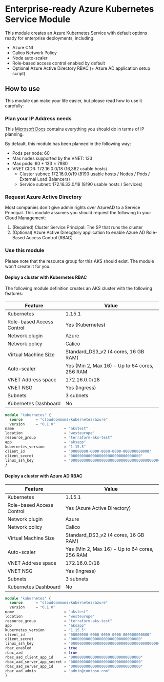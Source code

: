 # Enterprise-ready Azure Kubernetes Service Module

This module creates an Azure Kubernetes Service with default options ready for enterprise deployments, including:

* Azure CNI
* Calico Network Policy
* Node auto-scaler
* Role-based access control enabled by default
* Optional Azure Active Directory RBAC (+ Azure AD application setup script)

## How to use

This module can make your life easier, but please read how to use it carefully:

### Plan your IP Address needs

This [Microsoft Docs](https://docs.microsoft.com/en-us/azure/aks/configure-azure-cni#plan-ip-addressing-for-your-cluster) contains everything you should do in terms of IP planning.

By default, this module has been planned in the following way:

* Pods per node: 60
* Max nodes supported by the VNET: 133
* Max pods: 60 * 133 = 7980
* VNET CIDR: 172.16.0.0/18 (16,382 usable hosts)
  * Cluster subnet: 172.16.0.0/19 (8190 usable hosts / Nodes / Pods / External Load Balancers)
  * Service subnet: 172.16.32.0/19 (8190 usable hosts / Services)  

### Request Azure Active Directory

Most companies don't give admin rights over AzureAD to a Service Principal. This module assumes you should request the following to your Cloud Management:

1. (Required) Cluster Service Principal: The SP that runs the cluster
2. (Optional) Azure Active Direcgtory application to enable Azure AD Role-Based Access Control (RBAC)

### Use this module

Please note that the resource group for this AKS should exist. The module won't create it for you.

#### Deploy a cluster with Kubernetes RBAC

The following module definition creates an AKS cluster with the following features:

| Feature                   | Value                                         |
| ------------------------- | --------------------------------------------- |
| Kubernetes                | 1.15.1                                        |
| Role-based Access Control | Yes (Kubernetes)                              |
| Network plugin            | Azure                                         |
| Network policy            | Calico                                        |
| Virtual Machine Size      | Standard_DS3_v2 (4 cores, 16 GB RAM)          |
| Auto-scaler               | Yes (Min 2, Max 16) - Up to 64 cores, 256 RAM |
| VNET Address space        | 172.16.0.0/18                                 |
| VNET NSG                  | Yes (Ingress)                                 |
| Subnets                   | 3 subnets                                     |
| Kubernetes Dashboard      | No                                            |

```tf
module "kubernetes" {
  source      = "cloudcommons/kubernetes/azure"
  version     = "0.1.0"
name                       = "akstest"
location                   = "westeurope"
resource_group             = "terraform-aks-test"
app                        = "aksapp"
kubernetes_version         = "1.15.5"
client_id                  = "00000000-0000-0000-0000-000000000000"
client_secret              = "00000000000000000000000000000000"
linux_ssh_key              = "0000000000000000000000000000000000000000="
}
```

#### Deploy a cluster with Azure AD RBAC

| Feature                   | Value                                         |
| ------------------------- | --------------------------------------------- |
| Kubernetes                | 1.15.1                                        |
| Role-based Access Control | Yes (Azure Active Directory)                  |
| Network plugin            | Azure                                         |
| Network policy            | Calico                                        |
| Virtual Machine Size      | Standard_DS3_v2 (4 cores, 16 GB RAM)          |
| Auto-scaler               | Yes (Min 2, Max 16) - Up to 64 cores, 256 RAM |
| VNET Address space        | 172.16.0.0/18                                 |
| VNET NSG                  | Yes (Ingress)                                 |
| Subnets                   | 3 subnets                                     |
| Kubernetes Dashboard      | No                                            |

```tf
module "kubernetes" {
  source      = "cloudcommons/kubernetes/azure"
  version     = "0.1.0"
name                       = "akstest"
location                   = "westeurope"
resource_group             = "terraform-aks-test"
app                        = "aksapp"
kubernetes_version         = "1.15.5"
client_id                  = "00000000-0000-0000-0000-000000000000"
client_secret              = "00000000000000000000000000000000"
linux_ssh_key              = "0000000000000000000000000000000000000000="
rbac_enabled               = true
rbac_aad                   = true
rbac_aad_client_app_id     = "00000000000000000000000000000000"
rbac_aad_server_app_secret = "00000000000000000000000000000000"
rbac_aad_server_app_id     = "00000000000000000000000000000000"
rbac_aad_admin             = "admin@contoso.com"
}
```
